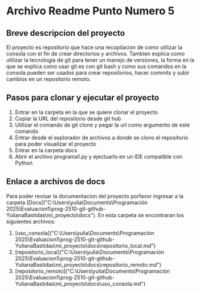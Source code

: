 # Archivo Readme Punto Numero 5

## Breve descripcion del proyecto

El proyecto es repositorio que hace una recopilacion de como utilizar la consola con el fin de crear directorios y archivos. Tambien explica como utilizar la tecnologia de git para tener un manejo de versiones, la forma en la que se explica como usar git es con git bash y como sus comandos en la consola pueden ser usados para crear repositorios, hacer commits y subir cambios en un repositorio remoto. 

## Pasos para clonar y ejecutar el proyecto

1. Entrar en la carpeta en la que se quiere clonar el proyecto
2. Copiar la URL del repositorio desde git hub
3. Utilizar el comando de git clone y pegar la url como argumento de este comando
4. Entrar desde el explorador de archivos a donde se clono el repositorio para poder visualizar el proyecto
5. Entrar en la carpeta docs 
6. Abrir el archivo programa1.py y ejectuarlo en un IDE compatible con Python

## Enlace a archivos de docs

Para poder revisar la documentacion del proyecto porfavor ingresar a la carpeta [Docs]("C:\Users\yulia\Documents\Programación 2025\Evaluacion1\prog-2510-git-github-YulianaBastidas\mi_proyecto\docs"). En esta carpeta se encontraran los siguientes archivos:

1. [uso_consola]("C:\Users\yulia\Documents\Programación 2025\Evaluacion1\prog-2510-git-github-YulianaBastidas\mi_proyecto\docs\repositorio_local.md")
2. [repositorio_local]("C:\Users\yulia\Documents\Programación 2025\Evaluacion1\prog-2510-git-github-YulianaBastidas\mi_proyecto\docs\repositorio_remoto.md")
3. [repositorio_remoto]("C:\Users\yulia\Documents\Programación 2025\Evaluacion1\prog-2510-git-github-YulianaBastidas\mi_proyecto\docs\uso_consola.md")